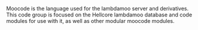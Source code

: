 Moocode is the language used for the lambdamoo server and derivatives.  This code group is focused on the Hellcore lambdamoo database and code modules for use with it, as well as other modular moocode modules.